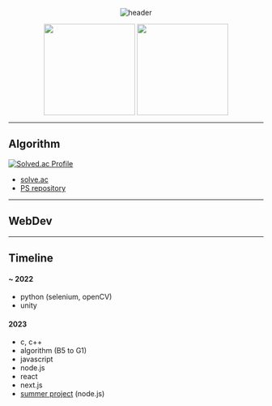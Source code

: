
<div align="center">

  ![header](https://capsule-render.vercel.app/api?type=slice&color=gradient&height=250&section=header&text=taerim0&fontSize=90)

  <a href="https://github.com/taerim0"><img align="center" style="height:180px" src="https://github-readme-stats.vercel.app/api?username=taerim0&show_icons=true&include_all_commits=true&theme=onedark&hide_border=false"/></a>
  <a href="https://github.com/taerim0"><img align="center" style="height:180px" src="https://github-readme-stats.vercel.app/api/top-langs/?username=taerim0&layout=compact&theme=onedark&hide_border=false" /></a> 

</div>

---------

## Algorithm

<div align="center">
  
  <div align="left">
  
  [![Solved.ac Profile](http://mazassumnida.wtf/api/generate_badge?boj=taerim0)](https://solved.ac/taerim0)

  </div>

</div>
  


- [solve.ac](https://solved.ac/profile/taerim0)
- [PS repository](https://github.com/taerim0/baekjoon)



---------
## WebDev

---------
## Timeline

#### ~ 2022
- python (selenium, openCV)
- unity

#### 2023
- c, c++
- algorithm (B5 to G1)
- javascript
- node.js
- react
- next.js
- [summer project](https://sites.google.com/ajou.ac.kr/mks/%ED%99%88/2023%EB%85%84-%ED%95%98%EA%B3%84-%EB%AA%A8%EA%B0%81%EC%86%8C/9-%EC%9E%A5%EB%A0%A4-%EB%B8%94%EB%A3%A8%EB%B2%A0%EB%A6%AC%EC%8A%A4%EB%AC%B4%EB%94%94?authuser=0) (node.js)

